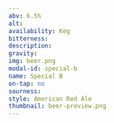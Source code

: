 ```yaml
---
abv: 6.5%
alt:
availability: Keg
bitterness: 
description:
gravity: 
img: beer.png
modal-id: special-b
name: Special B
on-tap: no
sourness: 
style: American Red Ale
thumbnail: beer-preview.png
---
```

